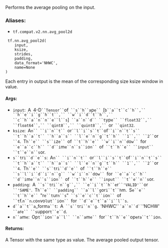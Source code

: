 
Performs the average pooling on the input.
### Aliases:
- `tf.compat.v2.nn.avg_pool2d`

```
 tf.nn.avg_pool2d(
    input,
    ksize,
    strides,
    padding,
    data_format='NHWC',
    name=None
)
```

Each entry in output is the mean of the corresponding size ksize window in value.
#### Args:
- `input`:` `A` `4-D` ``Tensor`` `of` ``s``h``a`p`e`` `[`b``a``t``c``h``,`` ``h``e``i``g``h``t``,`` ``w``i``d``t``h``,`` ``c``h``a``n``n``e``l``s`]` ``a``n``d`` ``t`yp`e`` ``float32``,`` ``float64``,`` ``qint8``,`` ``quint8``,`` `or` ``qint32`.
- `ksize`:` `A`n`` ``i``n``t`` `or` ``l``i``s``t`` `of` ``i``n``t``s`` ``t``h``a``t`` ``h``a``s`` ``l``e``n``g``t``h`` ``1``,`` ``2`` `or` ``4`.` `T`h``e`` ``s``i`z`e`` `of` ``t``h``e`` ``w``i``n``d`o`w`` `for` ``e``a``c``h`` ``d``i`m`e``n``s``i`o`n`` `of` ``t``h``e`` ``input`` ``t``e``n``s`or.
- `s``t`r`i``d``e``s`:` `A`n`` ``i``n``t`` `or` ``l``i``s``t`` `of` ``i``n``t``s`` ``t``h``a``t`` ``h``a``s`` ``l``e``n``g``t``h`` ``1``,`` ``2`` `or` ``4`.` `T`h``e`` ``s``t`r`i``d``e`` `of` ``t``h``e`` ``s``l``i``d``i``n``g`` ``w``i``n``d`o`w`` `for` ``e``a``c``h`` ``d``i`m`e``n``s``i`o`n`` `of` ``t``h``e`` ``input`` ``t``e``n``s`or.
- `padding`:` `A` ``s``t`r`i``n``g``,`` ``e``i``t``h``e`r` ``'VALID'`` `or` ``'SAME'`.` `T`h``e`` ``padding`` ``a``l``g`or`i``t``h`m.` `S`e``e`` ``t``h``e`` `"r`e``t`ur`n``s`"` ``s``e``c``t``i`o`n`` `of` ``t`f.`n``n`.`c`o`n`vo`l`u`t``i`o`n`` `for` ``d``e``t``a``i``l``s`.
- `d``a``t``a`_form`a``t`:` `A` ``s``t`r`i``n``g`.` `'NHWC'` ``a``n``d`` `'NCHW'` ``a`r`e`` ``s`uppor`t``e``d`.
- `n``a`m`e`:` `Op`t``i`o`n``a``l`` ``n``a`m`e`` `for` ``t``h``e`` `op`e`r`a``t``i`o`n`.
#### Returns:

A Tensor with the same type as value. The average pooled output tensor.

